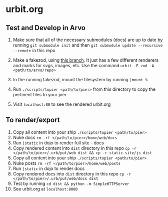 # urbit.org

## Test and Develop in Arvo

1. Make sure that all of the necessary submodules (docs) are up to date by running `git submodule init` and then `git submodule update --recursive --remote` in this repo

2. Make a fakezod, using [this branch](https://github.com/urbit/arvo/tree/static-site-dev). It just has a few different renderers and marks for svgs, images, etc. Use the command `urbit -F zod -A <path/to/arvo/repo>`

3. In the running fakezod, mount the filesystem by running `|mount %`

4. Run `./scripts/topier <path/to/pier>` from this directory to copy the pertinent files to your pier

5. Visit `localhost:80` to see the rendered urbit.org

## To render/export

1. Copy all content into your ship `./scripts/topier <path/to/pier>`
2. Nuke docs `rm -rf </path/to/pier>/home/web/docs`
3. Run `|static` in dojo to render full site - docs
4. Copy rendered content into `dist` directory in this repo `cp -r </path/to/pier>/.urb/put/web dist && cp -r static-site/js dist`
5. Copy all content into your ship `./scripts/topier <path/to/pier>`
6. Nuke posts `rm -rf </path/to/pier>/home/web/posts`
7. Run `|static` in dojo to render docs
8. Copy rendered docs into `dist` directory in this repo `cp -r </path/to/pier>/.urb/put/web/docs dist`
9. Test by running `cd dist && python -m SimpleHTTPServer`
10. See urbit.org at `localhost:8000`
